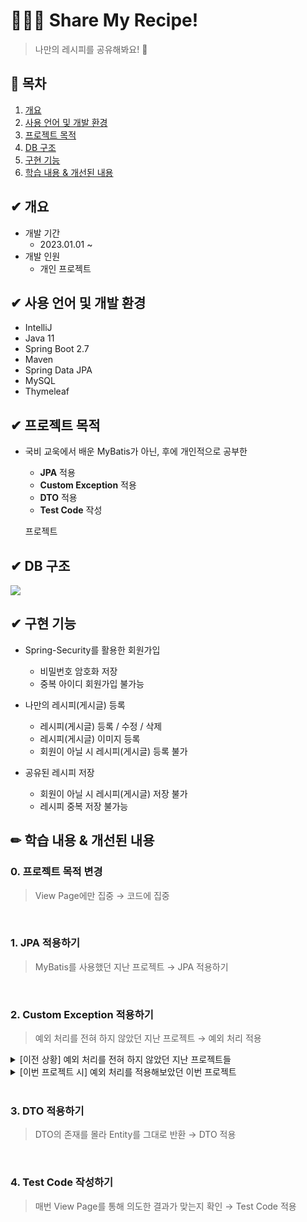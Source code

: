 # 🧑🏻‍🍳 Share My Recipe!

> 나만의 레시피를 공유해봐요! 🥗


## 📌 목차
1. [개요](#-개요)
2. [사용 언어 및 개발 환경](#-사용-언어-및-개발-환경)
3. [프로젝트 목적](#-프로젝트-목적)
4. [DB 구조](#-db-구조)
5. [구현 기능](#-구현-기능)
6. [학습 내용 & 개선된 내용](#-학습-내용--개선된-내용)



## ✔ 개요
* 개발 기간
  * 2023.01.01 ~
* 개발 인원
  * 개인 프로젝트


## ✔ 사용 언어 및 개발 환경
- IntelliJ
- Java 11
- Spring Boot 2.7
- Maven
- Spring Data JPA
- MySQL
- Thymeleaf


## ✔ 프로젝트 목적
* 국비 교욱에서 배운 MyBatis가 아닌, 후에 개인적으로 공부한 
  * **JPA** 적용
  * **Custom Exception** 적용
  * **DTO** 적용
  * **Test Code** 작성
  
  프로젝트

## ✔ DB 구조
![](https://s3.us-west-2.amazonaws.com/secure.notion-static.com/fabfbe87-79bc-4ba8-8906-2b569277681f/Untitled.png?X-Amz-Algorithm=AWS4-HMAC-SHA256&X-Amz-Content-Sha256=UNSIGNED-PAYLOAD&X-Amz-Credential=AKIAT73L2G45EIPT3X45%2F20230130%2Fus-west-2%2Fs3%2Faws4_request&X-Amz-Date=20230130T042206Z&X-Amz-Expires=86400&X-Amz-Signature=3c801411256bf5de2d5a1e7c6221c597c5cf9b50ec59851446d241c3d99b0af7&X-Amz-SignedHeaders=host&response-content-disposition=filename%3D%22Untitled.png%22&x-id=GetObject)



## ✔ 구현 기능
* Spring-Security를 활용한 회원가입
  * 비밀번호 암호화 저장
  * 중복 아이디 회원가입 불가능


* 나만의 레시피(게시글) 등록
    * 레시피(게시글) 등록 / 수정 / 삭제
    * 레시피(게시글) 이미지 등록
    * 회원이 아닐 시 레시피(게시글) 등록 불가


* 공유된 레시피 저장
  * 회원이 아닐 시 레시피(게시글) 저장 불가
  * 레시피 중복 저장 불가능


## ✏ 학습 내용 & 개선된 내용
### 0. 프로젝트 목적 변경
> View Page에만 집중 → 코드에 집중

<br>

### 1. JPA 적용하기
> MyBatis를 사용했던 지난 프로젝트 → JPA 적용하기

<br>

### 2. Custom Exception 적용하기
> 예외 처리를 전혀 하지 않았던 지난 프로젝트 → 예외 처리 적용
<details>
<summary>[이전 상황] 예외 처리를 전혀 하지 않았던 지난 프로젝트들</summary>
<div markdown="1">

  * Ex) 마이페이지에 게시물 저장 시, 중복 저장 처리
```java
// 마이페이지 게시물 저장
@ResponseBody
@RequestMapping("/insert_video")
public String insertVideo(@RequestParam HashMap<String, Object> param, HttpSession session) {
	String result = null;
	String memId = (String)session.getAttribute("sid");
	
	param.put("memId", memId);

	// 저장하려는 게시물이 마이페이지에 있는지 갯수를 체크한다.
	int count = videoService.checkVideo(Integer.parseInt((String)param.get("videoNo")), memId);
	if(count == 0) { // 만약 게시물이 없다면 (마이페이지 게시물 0개)
		videoService.insertVideo(param);
		result = "0";
	}
	else { // 만약 게시물이 있다면, 의미없는 숫자(result = 1) 반환
		result = "1";
	}
	
	return result;
}
```
</div>
</details>

<details>
<summary>[이번 프로젝트 시] 예외 처리를 적용해보았던 이번 프로젝트</summary>
<div markdown="1">

* Ex) 마이페이지에 게시물 저장 시, 중복 저장 처리 : 마이페이지 컨트롤러
```java
try {
    cartRecipeId = cartService.addCart(cartRecipeDto, email);
} catch (AppException e) { // 만들어놓은 AppException으로 예외처리를 한다.
    model.addAttribute("errorMessage", e.getMessage()); // 예외처리 메세지를 마이페이지 view에 전달
    return new ResponseEntity<String>(e.getMessage(), HttpStatus.BAD_REQUEST);
}
```

* Service
```java
CartRecipe savedCartRecipe = cartRecipeRepository.findByCartIdAndRecipeId(cart.getId(), recipe.getId());

// 레시피 중복 저장
if(savedCartRecipe != null) { // 마이페이지에 게시물이 저장되어 있다면 
	// AppException의 CART_RECIPE_DUPLICATED로 예외처리를 한다.
  throw new AppException(ErrorCode.CART_RECIPE_DUPLICATED, recipe.getRecipeName() + "은 이미 저장되어있습니다.");
}

CartRecipe cartRecipe = CartRecipe.createCartRecipe(cart, recipe);
cartRecipeRepository.save(cartRecipe);
```
</div>
</details>

<br>

### 3. DTO 적용하기
> DTO의 존재를 몰라 Entity를 그대로 반환 → DTO 적용

<br>

### 4. Test Code 작성하기
> 매번 View Page를 통해 의도한 결과가 맞는지 확인 → Test Code 적용





